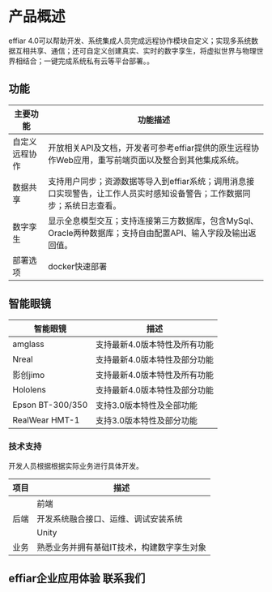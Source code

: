 
# 产品概述
effiar 4.0可以帮助开发、系统集成人员完成远程协作模块自定义；实现多系统数据互相共享、通信；还可自定义创建真实、实时的数字孪生，将虚拟世界与物理世界相结合；一键完成系统私有云等平台部署。。

## 功能


| 主要功能             | 功能描述                                                     |
| -------------------- | ------------------------------------------------------------ 
| 自定义远程协作             | 开放相关API及文档，开发者可参考effiar提供的原生远程协作Web应用，重写前端页面以及整合到其他集成系统。 | 
| 数据共享          | 支持用户同步；资源数据等导入到effiar系统；调用消息接口实现警告，让工作人员实时感知设备警告；工作数据同步；系统日志查看。 | 
| 数字孪生     | 显示全息模型交互；支持连接第三方数据库，包含MySql、Oracle两种数据库；支持自由配置API、输入字段及输出返回值。      | 
| 部署选项   |      docker快速部署          |                     


	
## 智能眼镜

| 智能眼镜         | 描述                                                             |
| ------------ | ------------------------------------------------------------ |
| amglass   | 支持最新4.0版本特性及所有功能                                              |
| Nreal     | 支持最新4.0版本特性及部分功能 |
| 影创jimo     | 支持最新4.0版本特性及所有功能 |
| Hololens     | 支持最新4.0版本特性及部分功能           |
| Epson BT-300/350 | 支持3.0版本特性及全部功能                                           |
| RealWear HMT-1 | 支持3.0版本特性及部分功能                                           |

### 技术支持

开发人员根据根据实际业务进行具体开发。

| 项目       | 描述                                                                   |
| ---------- | ------------------------------------------------------------ |
	| 前端    | 对Web远程协作客户端进行个性化开发|
| 后端        | 开发系统融合接口、运维、调试安装系统                                                         |
	| Unity    | 智能眼镜客户端进行二次开发，以及维护模型  |
| 业务      | 熟悉业务并拥有基础IT技术，构建数字孪生对象                                                        |


## effiar企业应用体验 联系我们
